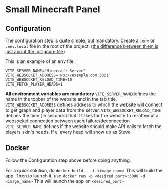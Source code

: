 # Small Minecraft Panel

## Configuration

The configuration step is quite simple, but mandatory. Create a `.env` or `.env.local` file in the root of the project. ([the difference between them is just about the .gitignore file](https://vitejs.dev/guide/env-and-mode.html#env-files))

This is an example of an env file:

```env
VITE_SERVER_NAME="Minecraft Server"
VITE_WEBSOCKET_ADDRESS='ws://example.com:3001'
VITE_WEBSOCKET_RELOAD_TIME=10
VITE_FETCH_PLAYER_HEADS=1
```

**All environment variables are mandatory**
`VITE_SERVER_NAME`defines the name in the topbar of the website and in the tab title.
`VITE_WEBSOCKET_ADDRESS` defines address to which the website will connect to get graph and player data from the server.
`VITE_WEBSOCKET_RELOAD_TIME` defines the time (in seconds) that it takes for the website to re-attempt a websocket connection between each failure/deconnection
`VITE_SERVER_NAME` defines if the website should make API calls to fetch the players skin's heads. If `0`, every head will show up as Steve.

## Docker

Follow the Configuration step above before doing anything.

For a quick solution, do
`docker build . -t <image_name>`
This will build the app. Then to launch it, use
`docker run -p <desired port>:3000 -d <image_name>`
This will launch the app on `<desired_port>`
